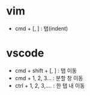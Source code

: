 # vim

- cmd + [, ] : 탭(indent)

# vscode

- cmd + shift + [, ] : 탭 이동
- cmd + 1, 2, 3... : 분할 창 이동
- ctrl + 1, 2, 3,.... : 한 탭 내 이동

